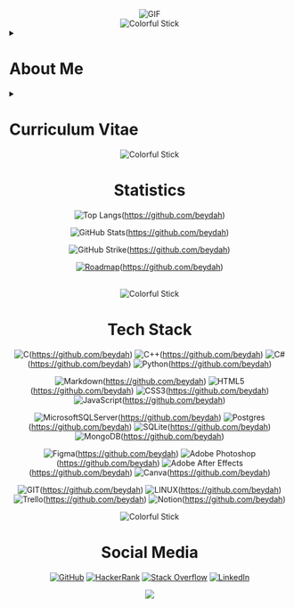 <div align="center">
  <img src="https://raw.githubusercontent.com/beydah/Assets-Repository/main/gifs/BeydahGithubBanner.gif" alt="GIF" max-width: 100%; height: auto;>
</div>

<div style="text-align:center;">
    <img src="https://i.imgur.com/waxVImv.png" alt="Colorful Stick">
</div>

<details>
<summary><h1>About Me</h1></summary>
<div align = "center">

![](https://quotes-github-readme.vercel.app/api?type=horizontal&theme=dark)(https://github.com/beydah)

</div>

## Beydah Saglam | Software Developer

Hello, I'm Beydah, a software developer with diverse GitHub projects. Exploring Front-End and Back-End, seeking internships, and eager to collaborate. Contact: [info.beydahsaglam@gmail.com](mailto:info.beydahsaglam@gmail.com) or [linkedin/beydah](https://www.linkedin.com/in/beydah/). Have a great day!

</details>

<details>
<summary><h1>Curriculum Vitae</h1></summary>
<div align = "center">

![](https://github-profile-trophy.vercel.app/?username=beydah&theme=nord&no-frame=false&no-bg=true&margin-w=4)(https://github.com/beydah)

</div>

<h2>Experience</h2>
<details>
<summary><h3>Business Development Manager - AIESEC</h3></summary>
<i>Jun 2023 - Aug 2023 (3 Months)</i>
  
I **managed data**, **oversaw processes**, and **communicated with customers**. Excelling in B2B lead conversion, I maintained transparency by reporting to the Team Leader.

<i>Skills: Corporate Communication · Data Entry · Data Management · Meeting Planning · Marketing Strategy</i>

</details>

<details>
<summary><h3>Back-End Observation Intern - Fintorly</h3></summary>
<i>Nov 2022 - Apr 2023 (6 Months)</i>

I joined to enhance the **C#**, **.NET**, and **Back-End skills** I gained in university. Thanks to this internship and supportive teammates, I actively participated in projects, deepened my expertise, and honed my overall software development abilities.

<i>Skills: .NET · C# · Notion · GitHub · Background in Web Development</i>

</details>

<h2>Projects</h2>
<details>
<summary><h3>Open Source University Database</h3></summary>

Open Source University Database Design project aims to develop a database solution for
**effectively managing student information**, course schedules, and academic data at universities.

<i>

[Click For Repository](https://github.com/beydah/UniversityDB-OpenSRC)

</i>

</details>

<details>
<summary><h3>Open Source Hospital Database</h3></summary>

The Open Source Hospital Database Design project aims to create a database solution for **managing hospital operations** and storing **hospital data efficiently**

<i>

[Click For Repository](https://github.com/beydah/HospitalDB-OpenSRC)

</i>

</details>

<details>
<summary><h3>Open Source Hotel Database</h3></summary>

The Open Source Hotel Database Design project aims to **efficiently manage hotel reservations**, **guest information**, and business data for hotel establishments.

<i>

[Click For Repository](https://github.com/beydah/HotelDB-OpenSRC)

</i>

</details>

<h2>Education</h2>
<details>
<summary><h3>Computer Programming - Istanbul Nisantasi University</h3></summary>
<i>Sep 2022 - Jun 2024</i>

During my Computer Programming education, I received comprehensive training, covering **programming fundamentals**, **network**, **database**, graphics, office apps, **visual programming**, **web and mobile development**, **OS**, **AI**, and **Python**. This diverse training expanded my expertise and, coupled with practical project experience, prepared me for real-world applications.

<i>Activities and Communities: · Google Developer Student Club · AIESEC Istanbul Member</i>

</details>

<details>
<summary><h3>Nurse Assistant - Gaziosmanpasa Health Vocational High School</h3></summary>
<i>Sep 2015 - Jun 2019</i>
  
My education started as a Nurse's goal but ended as a Nurse Assistant due to regulations. I hitchhiked across Turkey, becoming a Traveler. In high school, I cherished each moment, earning **achievement certificates**.

<i>Activities and Communities: Yesilay Club · Folk Dance Club</i>

</details>

<h2>Certifications</h2>
<details>
<summary><h3>Structured Query Language - Hacker Rank</h3></summary>

My "Structured Query Language - Hacker Rank" certificate documents my proficiency in **database management** and **SQL queries**. 
This certificate encompasses a series of SQL-based tasks that I successfully completed on the HackerRank platform.

<i>

[View Certificate](https://www.hackerrank.com/certificates/9fc20ff92432)

</i>

</details>

<details>
<summary><h3>Digital Marketing - Google</h3></summary>

Google - Digital Marketing' is obtained to document my competence in acquiring fundamental knowledge and skills in the field of **digital marketing**.

<i>

[View Certificate](https://github.com/beydah/Assets-Repository/blob/main/documents/Certificate_Google_Digital_Marketing.pdf)

</i>

</details>

<details>
<summary><h3>Visual Design Principles - BilgeIs</h3></summary>

BilgeIs - Visual Design Principles' validates my understanding and application of **key principles in visual design**.

<i>

[View Certificate](https://github.com/beydah/Assets-Repository/blob/main/documents/Certificate_BilgeIs_Visual_Design_Principles.pdf)

</i>

</details>

<h2>Download Full CV</h2>
You can download my updated CV from the click link:

[Download Full Default Local CV](https://github.com/beydah/Assets-Repository/raw/main/downloads/Ilkay_Beydah_Saglam_CV.pdf)

[Download Full Europass Global CV](https://github.com/beydah/Assets-Repository/raw/main/downloads/Ilkay_Beydah_Saglam_Europass_CV.pdf)

</details>

<div style="text-align:center;">
    <img src="https://i.imgur.com/waxVImv.png" alt="Colorful Stick">
</div>

<div align = "center">
<h1>Statistics</h1>

![Top Langs](https://github-readme-stats.vercel.app/api/top-langs/?username=beydah&theme=dark&hide_border=false&include_all_commits=true&count_private=true&layout=compact)(https://github.com/beydah)<br/>

<!--
![Top Langs](https://github-readme-stats.vercel.app/api/top-langs/?username=beydah&theme=dark&hide_progress=true)(https://github.com/beydah)
-->

![GitHub Stats](https://github-readme-stats.vercel.app/api?username=beydah&theme=dark\&hide=contribs,prs)(https://github.com/beydah)

![GitHub Strike](https://github-readme-streak-stats.herokuapp.com/?user=beydah&theme=dark&hide_border=false)(https://github.com/beydah)

[![Roadmap](https://api.roadmap.sh/v1-badge/wide/64c14cb8fcdcf9c5d50ffab2?variant=dark)](https://github.com/beydah)(https://github.com/beydah)

<br/>

<div style="text-align:center;">
    <img src="https://i.imgur.com/waxVImv.png" alt="Colorful Stick">
</div>

<h1>Tech Stack</h1>

![C](https://img.shields.io/badge/c-%2300599C.svg?style=for-the-badge&logo=c&logoColor=white)(https://github.com/beydah)
![C++](https://img.shields.io/badge/c++-%2300599C.svg?style=for-the-badge&logo=c%2B%2B&logoColor=white)(https://github.com/beydah)
![C#](https://img.shields.io/badge/c%23-%23239120.svg?style=for-the-badge&logo=c-sharp&logoColor=white)(https://github.com/beydah)
![Python](https://img.shields.io/badge/python-3670A0?style=for-the-badge&logo=python&logoColor=ffdd54)(https://github.com/beydah)

![Markdown](https://img.shields.io/badge/markdown-%23000000.svg?style=for-the-badge&logo=markdown&logoColor=white)(https://github.com/beydah)
![HTML5](https://img.shields.io/badge/html5-%23E34F26.svg?style=for-the-badge&logo=html5&logoColor=white)(https://github.com/beydah)
![CSS3](https://img.shields.io/badge/css3-%231572B6.svg?style=for-the-badge&logo=css3&logoColor=white)(https://github.com/beydah)
![JavaScript](https://img.shields.io/badge/javascript-%23323330.svg?style=for-the-badge&logo=javascript&logoColor=%23F7DF1E)(https://github.com/beydah)

![MicrosoftSQLServer](https://img.shields.io/badge/Microsoft%20SQL%20Sever-CC2927?style=for-the-badge&logo=microsoft%20sql%20server&logoColor=white)(https://github.com/beydah)
![Postgres](https://img.shields.io/badge/postgres-%23316192.svg?style=for-the-badge&logo=postgresql&logoColor=white)(https://github.com/beydah)
![SQLite](https://img.shields.io/badge/sqlite-%2307405e.svg?style=for-the-badge&logo=sqlite&logoColor=white)(https://github.com/beydah)
![MongoDB](https://img.shields.io/badge/MongoDB-%234ea94b.svg?style=for-the-badge&logo=mongodb&logoColor=white)(https://github.com/beydah)

![Figma](https://img.shields.io/badge/figma-%23F24E1E.svg?style=for-the-badge&logo=figma&logoColor=white)(https://github.com/beydah)
![Adobe Photoshop](https://img.shields.io/badge/adobephotoshop-%2331A8FF.svg?style=for-the-badge&logo=adobephotoshop&logoColor=white)(https://github.com/beydah)
![Adobe After Effects](https://img.shields.io/badge/Adobe%20After%20Effects-9999FF.svg?style=for-the-badge&logo=Adobe%20After%20Effects&logoColor=white)(https://github.com/beydah)
![Canva](https://img.shields.io/badge/Canva-%2300C4CC.svg?style=for-the-badge&logo=Canva&logoColor=white)(https://github.com/beydah)

![GIT](https://img.shields.io/badge/Git-fc6d26?style=for-the-badge&logo=git&logoColor=white)(https://github.com/beydah)
![LINUX](https://img.shields.io/badge/Linux-FCC624?style=for-the-badge&logo=linux&logoColor=black)(https://github.com/beydah)
![Trello](https://img.shields.io/badge/Trello-%23026AA7.svg?style=for-the-badge&logo=Trello&logoColor=white)(https://github.com/beydah)
![Notion](https://img.shields.io/badge/Notion-%23000000.svg?style=for-the-badge&logo=notion&logoColor=white)(https://github.com/beydah)

<div style="text-align:center;">
    <img src="https://i.imgur.com/waxVImv.png" alt="Colorful Stick">
</div>

<h1>Social Media</h1>

[![GitHub](https://img.shields.io/badge/-GitHub-181717?logo=github&logoColor=white)](https://github.com/beydah) 
[![HackerRank](https://img.shields.io/badge/-Hacker_Rank-00EA64?logo=hackerrank&logoColor=white)](https://www.hackerrank.com/beydah) 
[![Stack Overflow](https://img.shields.io/badge/-Stack_Overflow-FE7A16?logo=stack-overflow&logoColor=white)](https://stackoverflow.com/users/21352065/beydah) 
[![LinkedIn](https://img.shields.io/badge/LinkedIn-%230077B5.svg?logo=linkedin&logoColor=white)](https://linkedin.com/in//beydah) 

<a href="https://visitcount.itsvg.in">
  <img src="https://visitcount.itsvg.in/api?id=beydah&label=Profile%20Views&color=12&icon=5&pretty=true"/>
</a>
</div>
